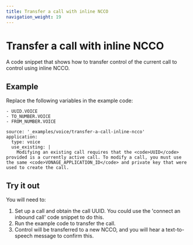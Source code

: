 ```yaml
---
title: Transfer a call with inline NCCO
navigation_weight: 19
---
```


# Transfer a call with inline NCCO

A code snippet that shows how to transfer control of the current call
to control using inline NCCO.

## Example

Replace the following variables in the example code:

```snippet_variables
- UUID.VOICE
- TO_NUMBER.VOICE
- FROM_NUMBER.VOICE
```

```code_snippets
source: '_examples/voice/transfer-a-call-inline-ncco'
application:
  type: voice
  use_existing: |
    Modifying an existing call requires that the <code>UUID</code> provided is a currently active call. To modify a call, you must use the same <code>VONAGE_APPLICATION_ID</code> and private key that were used to create the call.
```

## Try it out

You will need to:

1. Set up a call and obtain the call UUID. You could use the 'connect an inbound call' code snippet to do this.
2. Run the example code to transfer the call.
3. Control will be transferred to a new NCCO, and you will hear a text-to-speech message to confirm this.
